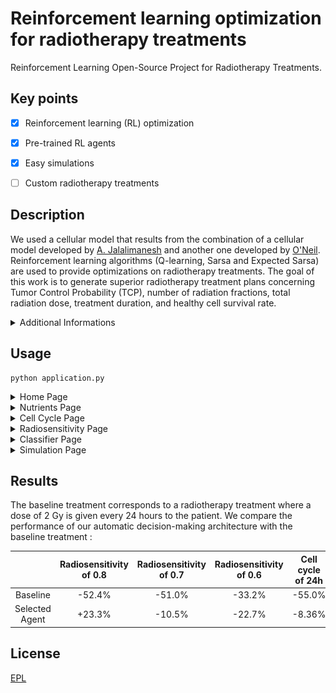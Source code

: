 # Reinforcement learning optimization for radiotherapy treatments
Reinforcement Learning Open-Source Project for Radiotherapy Treatments. 



## Key points

- [x] Reinforcement learning (RL) optimization
- [x] Pre-trained RL agents
- [x] Easy simulations
- [ ] Custom radiotherapy treatments 


## Description

We used a cellular model that results from the combination of a cellular model developed by [A. Jalalimanesh](https://www.sciencedirect.com/science/article/abs/pii/S0378475416300878) and another one developed by [O'Neil](https://scholarscompass.vcu.edu/etd/2831/). Reinforcement learning algorithms (Q-learning, Sarsa and Expected Sarsa) are used to provide optimizations on radiotherapy treatments. The goal of this work is to generate superior radiotherapy treatment plans concerning Tumor Control Probability (TCP), number of radiation fractions, total radiation dose, treatment duration, and healthy cell survival rate.

<details>
   <summary>Additional Informations</summary>
   <p>
This open-source project introduces an autonomous decision-making framework designed to evaluate whether adjustments are required in the ongoing radiotherapy treatment. Leveraging advanced machine learning algorithms, it analyzes tumor imaging during the treatment, fostering enhanced precision and effectiveness in radiotherapy procedures.</p>
</details>

## Usage

```anaconda
python application.py
```

<details>
   <summary>Home Page</summary>
   <p><p align="center">
<img src="images/treatment_page.png" border="10"/>
</p></p>
</details>

<details>
   <summary>Nutrients Page</summary>
   <p><p align="center">
<img src="images/nutrients_page.png" border="10"/>
</p></p>
</details>

<details>
   <summary>Cell Cycle Page</summary>
   <p><p align="center">
<img src="images/cell_cycle_page.png" border="10"/>
</p></p>
</details>

<details>
   <summary>Radiosensitivity Page</summary>
   <p><p align="center">
<img src="images/radiosensitivity_page.png" border="10"/>
</p></p>
</details>

<details>
   <summary>Classifier Page</summary>
   <p><p align="center">
<img src="images/classifier_page.png" border="10"/>
</p></p>
</details>

<details>
   <summary>Simulation Page</summary>
   <p><p align="center">
<img src="images/simulation_page.png" border="10"/>
</p></p>
</details>

## Results

The baseline treatment corresponds to a radiotherapy treatment where a dose of 2 Gy is given every 24 hours to the patient. We compare the performance of our automatic decision-making architecture with the baseline treatment :

|                | Radiosensitivity of 0.8 | Radiosensitivity of 0.7 | Radiosensitivity of 0.6 | Cell cycle of 24h | Cell cycle of 20h | Cell cycle of 18h | Cell cycle of 16h |
|:--------------:|:-----------------------:|:-----------------------:|:-----------------------:|:-----------------:|:-----------------:|:-----------------:|:-----------------:|
|    Baseline    |         -52.4\%         |         -51.0\%         |         -33.2\%         |      -55.0\%      |      -62.3\%      |      -59.0\%      |      -50.3\%      |
| Selected Agent |         +23.3\%         |         -10.5\%         |         -22.7\%         |      -8.36\%      |      +26.4\%      |      +8.59\%      |      +8.90\%      |


## License

[EPL]()
